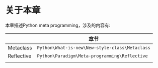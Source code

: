 # 关于本章

本章描述Python meta programming，涉及的内容有:

|            | 章节                                           |
| ---------- | ---------------------------------------------- |
| Metaclass  | `Python\What-is-new\New-style-class\Metaclass` |
| Reflective | `Python\Paradigm\Meta-programming\Reflective`  |
|            |                                                |

